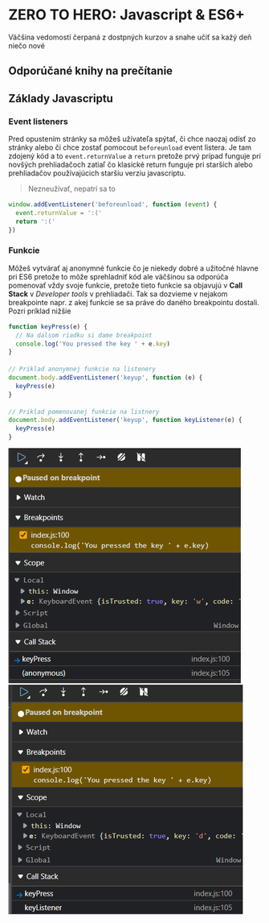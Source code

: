 # ZERO TO HERO: Javascript & ES6+

Väčšina vedomostí čerpaná z dostpných kurzov a snahe učiť sa kažý deň niečo nové

## Odporúčané knihy na prečítanie

## Základy Javascriptu

### Event listeners

Pred opustením stránky sa môžeš užívateľa spýtať, či chce naozaj odísť zo
stránky alebo či chce zostať pomocout `beforeunload` event listera. Je tam
zdojený kód a to `event.returnValue` a `return` pretože prvý prípad funguje
pri novšých prehliadačoch zatiaľ čo klasické return funguje pri starších alebo
prehliadačov používajúcich staršiu verziu javascriptu.

> Nezneužívať, nepatrí sa to

```javascript
window.addEventListener('beforeunload', function (event) {
  event.returnValue = ':('
  return ':('
})
```

### Funkcie

Môžeš vytvárať aj anonymné funkcie čo je niekedy dobré a užitočné hlavne pri
ES6 pretože to môže sprehladniť kód ale väčšinou sa odporúča pomenovať vždy
svoje funkcie, pretože tieto funkcie sa objavujú v **Call Stack** v
_Developer tools_ v prehliadači. Tak sa dozvieme v nejakom breakpointe napr. z
akej funkcie se sa práve do daného breakpointu dostali. Pozri príklad nižšie

```javascript
function keyPress(e) {
  // Na dalsom riadku si dame breakpoint
  console.log('You pressed the key ' + e.key)
}

// Priklad anonymnej funkcie na listenery
document.body.addEventListener('keyup', function (e) {
  keyPress(e)
}

// Priklad pomenovanej funkcie na listnery
document.body.addEventListener('keyup', function keyListener(e) {
  keyPress(e)
}
```

![Anonymous function picture call stack](/images/anonymous_function_callstack.png 'Anonymous function picture call stack')
![Named function picture call stack](/images/named_function_callstack.png 'Named function picture call stack')
